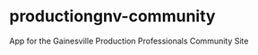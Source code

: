 productiongnv-community
=======================

App for the Gainesville Production Professionals Community Site
